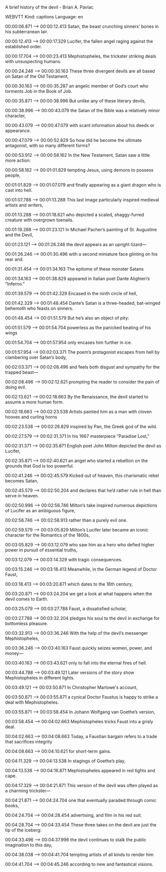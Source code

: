 A brief history of the devil - Brian A. Pavlac

WEBVTT
Kind: captions
Language: en

00:00:06.871 --> 00:00:12.413
Satan, the beast crunching sinners’ bones
in his subterranean lair.

00:00:12.413 --> 00:00:17.329
Lucifer, the fallen angel raging 
against the established order.

00:00:17.704 --> 00:00:23.413
Mephistopheles, the trickster striking 
deals with unsuspecting humans.

00:00:24.246 --> 00:00:30.163
These three divergent devils are all based
on Satan of the Old Testament,

00:00:30.163 --> 00:00:35.287
an angelic member of God’s court 
who torments Job in the Book of Job.

00:00:35.871 --> 00:00:38.996
But unlike any of these literary devils,

00:00:38.996 --> 00:00:43.079
the Satan of the Bible was 
a relatively minor character,

00:00:43.079 --> 00:00:47.079
with scant information about his deeds 
or appearance.

00:00:47.079 --> 00:00:52.829
So how did he become the ultimate 
antagonist, with so many different forms?

00:00:53.912 --> 00:00:58.162
In the New Testament, 
Satan saw a little more action:

00:00:58.162 --> 00:01:01.829
tempting Jesus,
using demons to possess people,

00:01:01.829 --> 00:01:07.079
and finally appearing as a giant dragon 
who is cast into hell.

00:01:07.788 --> 00:01:13.288
This last image particularly inspired
medieval artists and writers,

00:01:13.288 --> 00:01:18.621
who depicted a scaled, shaggy-furred
creature with overgrown toenails.

00:01:19.288 --> 00:01:23.121
In Michael Pacher’s painting 
of St. Augustine and the Devil,

00:01:23.121 --> 00:01:26.246
the devil appears as an upright lizard—

00:01:26.246 --> 00:01:30.496
with a second miniature face 
glinting on his rear and.

00:01:31.454 --> 00:01:34.163
The epitome of these monster Satans

00:01:34.163 --> 00:01:38.829
appeared in Italian poet 
Dante Alighieri’s “Inferno.”

00:01:39.579 --> 00:01:42.329
Encased in the ninth circle of hell,

00:01:42.329 --> 00:01:48.454
Dante’s Satan is a three-headed,
bat-winged behemoth who feasts on sinners.

00:01:48.454 --> 00:01:51.579
But he’s also an object of pity:

00:01:51.579 --> 00:01:54.704
powerless as the panicked beating 
of his wings

00:01:54.704 --> 00:01:57.954
only encases him further in ice.

00:01:57.954 --> 00:02:03.371
The poem’s protagonist escapes from hell
by clambering over Satan’s body,

00:02:03.371 --> 00:02:08.496
and feels both disgust and sympathy
for the trapped beast—

00:02:08.496 --> 00:02:12.621
prompting the reader to consider
the pain of doing evil.

00:02:13.621 --> 00:02:18.663
By the Renaissance, the devil started
to assume a more human form.

00:02:18.663 --> 00:02:23.538
Artists painted him as a man 
with cloven hooves and curling horns

00:02:23.538 --> 00:02:26.829
inspired by Pan,
the Greek god of the wild.

00:02:27.579 --> 00:02:31.371
In his 1667 masterpiece “Paradise Lost,”

00:02:31.371 --> 00:02:35.871
English poet John Milton depicted
the devil as Lucifer,

00:02:35.871 --> 00:02:40.621
an angel who started a rebellion 
on the grounds that God is too powerful.

00:02:41.246 --> 00:02:45.579
Kicked out of heaven, 
this charismatic rebel becomes Satan,

00:02:45.579 --> 00:02:50.204
and declares that he’d rather rule in hell
than serve in heaven.

00:02:50.996 --> 00:02:56.746
Milton’s take inspired numerous depictions
of Lucifer as an ambiguous figure,

00:02:56.746 --> 00:02:58.913
rather than a purely evil one.

00:02:59.579 --> 00:03:05.829
Milton’s Lucifer later became an iconic
character for the Romantics of the 1800s,

00:03:05.829 --> 00:03:12.079
who saw him as a hero who defied higher
power in pursuit of essential truths,

00:03:12.079 --> 00:03:14.329
with tragic consequences.

00:03:15.246 --> 00:03:18.413
Meanwhile, in the German legend 
of Doctor Faust,

00:03:18.413 --> 00:03:20.871
which dates to the 16th century,

00:03:20.871 --> 00:03:24.204
we get a look at what happens 
when the devil comes to Earth.

00:03:25.079 --> 00:03:27.788
Faust, a dissatisfied scholar,

00:03:27.788 --> 00:03:32.204
pledges his soul to the devil
in exchange for bottomless pleasure.

00:03:32.913 --> 00:03:36.246
With the help 
of the devil’s messenger Mephistopheles,

00:03:36.246 --> 00:03:40.163
Faust quickly seizes 
women, power, and money—

00:03:40.163 --> 00:03:43.621
only to fall into the eternal fires 
of hell.

00:03:44.788 --> 00:03:49.121
Later versions of the story show
Mephistopheles in different lights.

00:03:49.121 --> 00:03:50.871
In Christopher Marlowe's account,

00:03:50.871 --> 00:03:55.871
a cynical Doctor Faustus is happy 
to strike a deal with Mephistopheles.

00:03:55.871 --> 00:03:58.454
In Johann Wolfgang van Goethe’s version,

00:03:58.454 --> 00:04:02.663
Mephistopheles tricks Faust
into a grisly deal.

00:04:02.663 --> 00:04:08.663
Today, a Faustian bargain refers 
to a trade that sacrifices integrity

00:04:08.663 --> 00:04:10.621
for short-term gains.

00:04:11.329 --> 00:04:13.538
In stagings of Goethe’s play,

00:04:13.538 --> 00:04:16.871
Mephistopheles appeared 
in red tights and cape.

00:04:17.329 --> 00:04:21.871
This version of the devil was often
played as a charming trickster—

00:04:21.871 --> 00:04:24.704
one that eventually paraded 
through comic books,

00:04:24.704 --> 00:04:28.454
advertising, and film in his red suit.

00:04:28.704 --> 00:04:33.454
These three takes on the devil 
are just the tip of the iceberg:

00:04:33.496 --> 00:04:37.996
the devil continues to stalk 
the public imagination to this day,

00:04:38.038 --> 00:04:41.704
tempting artists of all kinds 
to render him

00:04:41.704 --> 00:04:45.246
according to new and fantastical visions.
